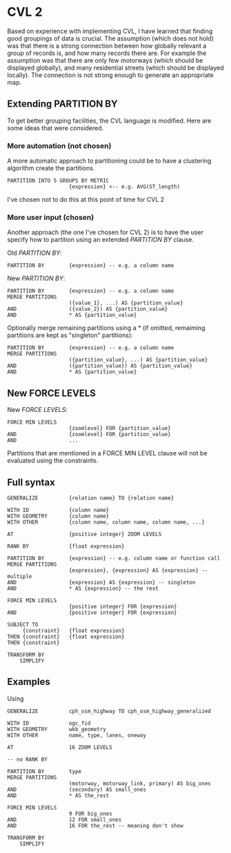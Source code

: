 # CVL 2

Based on experience with implementing CVL, I have learned that finding good groupings of data is crucial. The assumption (which does not hold) was that there is a strong connection between how globally relevant a group of records is, and how many records there are. For example the assumption was that there are only few motorways (which should be displayed globally), and many residential streets (which should be displayed locally). The connection is not strong enough to generate an appropriate map. 

## Extending PARTITION BY

To get better grouping facilities, the CVL language is modified. Here are some ideas that were considered.

### More automation (not chosen)

A more automatic approach to partitioning could be to have a clustering algorithm create the partitions.

```cvl
PARTITION INTO 5 GROUPS BY METRIC
 					{expression} <-- e.g. AVG(ST_length)
```

I've chosen not to do this at this point of time for CVL 2

### More user input (chosen)

Another approach (the one I've chosen for CVL 2) is to have the user specify how to partition using an extended *PARTITION BY* clause.

Old *PARTITION BY*:

```cvl
PARTITION BY 		{expression} -- e.g. a column name
```

New *PARTITION BY*:

```cvl
PARTITION BY        {expression} -- e.g. a column name
MERGE PARTITIONS    
					({value_1}, ...) AS {partition_value}
AND 				({value_2}) AS {partition_value}
AND					* AS {partition_value}
```

Optionally merge remaining partitions using a * (if omitted, remaiming partitions are kept as "singleton" partitions):

```cvl
PARTITION BY        {expression} -- e.g. a column name
MERGE PARTITIONS    
					({partition_value}, ...) AS {partition_value}
AND 				({partition_value}) AS {partition_value}
AND					* AS {partition_value}
```

## New FORCE LEVELS

New *FORCE LEVELS*:

```cvl
FORCE MIN LEVELS
					{zoomlevel} FOR {partition_value}
AND					{zoomlevel} FOR {partition_value}					
AND 				...
```

Partitions that are mentioned in a FORCE MIN LEVEL clause will not be evaluated using the constraints.

## Full syntax

```cvl
GENERALIZE 			{relation name} TO {relation name}

WITH ID 			{column name}
WITH GEOMETRY		{column name}
WITH OTHER			{column name, column name, column name, ...}

AT  				{positive integer} ZOOM LEVELS

RANK BY 			{float expression}

PARTITION BY 		{expression} -- e.g. column name or function call
MERGE PARTITIONS    
					{expression}, {expression} AS {expression} -- multiple
AND 				{expression} AS {expression} -- singleton
AND					* AS {expression} -- the rest

FORCE MIN LEVELS
                    {positive integer} FOR {expression}
AND                 {positive integer} FOR {expression}

SUBJECT TO 
	 {constraint} 	{float expression} 
THEN {constraint}	{float expression}
THEN {constraint}

TRANSFORM BY
	SIMPLIFY
```

## Examples

Using 

```cvl
GENERALIZE          cph_osm_highway TO cph_osm_highway_generalized

WITH ID             ogc_fid
WITH GEOMETRY       wkb_geometry
WITH OTHER          name, type, lanes, oneway

AT                  16 ZOOM LEVELS

-- no RANK BY

PARTITION BY        type
MERGE PARTITIONS    
					(motorway, motorway_link, primary) AS big_ones
AND 				(secondary) AS small_ones
AND					* AS the_rest

FORCE MIN LEVELS
                    9 FOR big_ones
AND                 12 FOR small_ones
AND					16 FOR the_rest -- meaning don't show 

TRANSFORM BY
    SIMPLIFY
```

